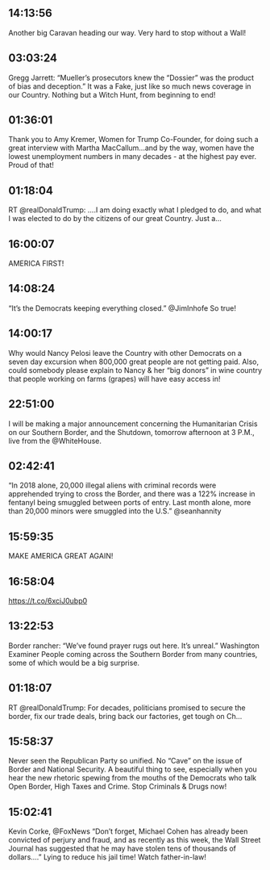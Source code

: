 ## 14:13:56
Another big Caravan heading our way. Very hard to stop without a Wall!
## 03:03:24
Gregg Jarrett: “Mueller’s prosecutors knew the “Dossier” was the product of bias and deception.” It was a Fake, just like so much news coverage in our Country. Nothing but a Witch Hunt, from beginning to end!
## 01:36:01
Thank you to Amy Kremer, Women for Trump Co-Founder, for doing such a great interview with Martha MacCallum...and by the way, women have the lowest unemployment numbers in many decades - at the highest pay ever. Proud of that!
## 01:18:04
RT @realDonaldTrump: ....I am doing exactly what I pledged to do, and what I was elected to do by the citizens of our great Country. Just a…
## 16:00:07
AMERICA FIRST!
## 14:08:24
“It’s the Democrats keeping everything closed.” @JimInhofe  So true!
## 14:00:17
Why would Nancy Pelosi leave the Country with other Democrats on a seven day excursion when 800,000 great people are not getting paid. Also, could somebody please explain to Nancy &amp; her “big donors” in wine country that people working on farms (grapes) will have easy access in!
## 22:51:00
I will be making a major announcement concerning the Humanitarian Crisis on our Southern Border, and the Shutdown, tomorrow afternoon at 3 P.M., live from the @WhiteHouse.
## 02:42:41
“In 2018 alone, 20,000 illegal aliens with criminal records were apprehended trying to cross the Border, and there was a 122% increase in fentanyl being smuggled between ports of entry. Last month alone, more than 20,000 minors were smuggled into the U.S.” @seanhannity
## 15:59:35
MAKE AMERICA GREAT AGAIN!
## 16:58:04
https://t.co/6xciJ0ubp0
## 13:22:53
Border rancher: “We’ve found prayer rugs out here. It’s unreal.”  Washington Examiner   People coming across the Southern Border from many countries, some of which would be a big surprise.
## 01:18:07
RT @realDonaldTrump: For decades, politicians promised to secure the border, fix our trade deals, bring back our factories, get tough on Ch…
## 15:58:37
Never seen the Republican Party so unified. No “Cave” on the issue of Border and National Security. A beautiful thing to see, especially when you hear the new rhetoric spewing from the mouths of the Democrats who talk Open Border, High Taxes and Crime. Stop Criminals &amp; Drugs now!
## 15:02:41
Kevin Corke, @FoxNews “Don’t forget, Michael Cohen has already been convicted of perjury and fraud, and as recently as this week, the Wall Street Journal has suggested that he may have stolen tens of thousands of dollars....”  Lying to reduce his jail time! Watch father-in-law!
